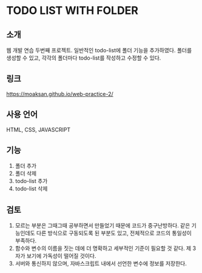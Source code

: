 # TODO LIST WITH FOLDER

## 소개
웹 개발 연습 두번째 프로젝트.
일반적인 todo-list에 폴더 기능을 추가하였다. 폴더를 생성할 수 있고, 각각의 폴더마다 todo-list를 작성하고 수정할 수 있다.

## 링크
https://moaksan.github.io/web-practice-2/

## 사용 언어
HTML, CSS, JAVASCRIPT

## 기능
1. 폴더 추가
2. 폴더 삭제
3. todo-list 추가
4. todo-list 삭제

## 검토
1. 모르는 부분은 그때그때 공부하면서 만들었기 때문에 코드가 중구난방하다. 같은 기능인데도 다른 방식으로 구동되도록 된 부분도 있고, 전체적으로 코드의 통일성이 부족하다.
2. 함수와 변수의 이름을 짓는 데에 더 명확하고 세부적인 기준이 필요할 것 같다. 제 3자가 보기에 가독성이 떨어질 것이다.
3. 서버와 통신하지 않으며, 자바스크립트 내에서 선언한 변수에 정보를 저장한다.
